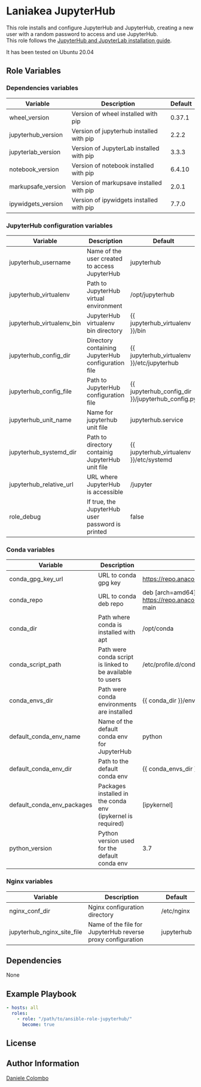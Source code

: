 Laniakea JupyterHub
===================

This role installs and configure JupyterHub and JupyterHub, creating a new user with a random password to access
and use JupyterHub.\
This role follows the [JupyterHub and JupyterLab installation guide](https://jupyterhub.readthedocs.io/en/1.2.0/installation-guide-hard.html).

It has been tested on Ubuntu 20.04


Role Variables
--------------

### Dependencies variables
| Variable           | Description                              | Default |
| ------------------ | ---------------------------------------- | ------- |
| wheel_version      | Version of wheel installed with pip      | 0.37.1  |
| jupyterhub_version | Version of jupyterhub installed with pip | 2.2.2   |
| jupyterlab_version | Version of JupyterLab installed with pip | 3.3.3   |
| notebook_version   | Version of notebook installed with pip   | 6.4.10  |
| markupsafe_version | Version of markupsave installed with pip | 2.0.1   |
| ipywidgets_version | Version of ipywidgets installed with pip | 7.7.0   |

### JupyterHub configuration variables
| Variable                  | Description                                        | Default                                          |
| ------------------------- | -------------------------------------------------- | ------------------------------------------------ |
| jupyterhub_username       | Name of the user created to access JupyterHub      | jupyterhub                                       |
| jupyterhub_virtualenv     | Path to JupyterHub virtual environment             | /opt/jupyterhub                                  |
| jupyterhub_virtualenv_bin | JupyterHub virtualenv bin directory                | {{ jupyterhub_virtualenv }}/bin                  |
| jupyterhub_config_dir     | Directory containing JupyterHub configuration file | {{ jupyterhub_virtualenv }}/etc/jupyterhub       |
| jupyterhub_config_file    | Path to JupyterHub configuration file              | {{ jupyterhub_config_dir }}/jupyterhub_config.py |
| jupyterhub_unit_name      | Name for jupyterhub unit file                      | jupyterhub.service                               |
| jupyterhub_systemd_dir    | Path to directory containig JupyterHub unit file   | {{ jupyterhub_virtualenv }}/etc/systemd          |
| jupyterhub_relative_url   | URL where JupyterHub is accessible                 | /jupyter                                         |
| role_debug                | If true, the JupyterHub user password is printed   | false                                            |

### Conda variables
| Variable                   | Description                                                 | Default                                                                        |
| -------------------------- | ----------------------------------------------------------- | ------------------------------------------------------------------------------ |
| conda_gpg_key_url          | URL to conda gpg key                                        | https://repo.anaconda.com/pkgs/misc/gpgkeys/anaconda.asc                       |
| conda_repo                 | URL to conda deb repo                                       | deb [arch=amd64] https://repo.anaconda.com/pkgs/misc/debrepo/conda stable main |
| conda_dir                  | Path where conda is installed with apt                      | /opt/conda                                                                     |
| conda_script_path          | Path were conda script is linked to be available to users   | /etc/profile.d/conda.sh                                                        |
| conda_envs_dir             | Path were conda environments are installed                  | {{ conda_dir }}/envs                                                           |
| default_conda_env_name     | Name of the default conda env for JupyterHub                | python                                                                         |
| default_conda_env_dir      | Path to the default conda env                               | {{ conda_envs_dir }}/{{  |default_conda_env_name }}                            |
| default_conda_env_packages | Packages installed in the conda env (ipykernel is required) | [ipykernel]                                                                    |
| python_version             | Python version used for the default conda env               | 3.7                                                                            |

### Nginx variables
| Variable                   | Description                                                 | Default    |
| -------------------------- | ----------------------------------------------------------- | ---------- |
| nginx_conf_dir             | Nginx configuration directory                               | /etc/nginx |
| jupyterhub_nginx_site_file | Name of the file for JupyterHub reverse proxy configuration | jupyterhub |

Dependencies
------------

None


Example Playbook
----------------

```yml
- hosts: all
  roles:
    - role: "/path/to/ansible-role-jupyterhub/"
      become: true
```
License
-------


Author Information
------------------

[Daniele Colombo](https://github.com/dacolombo)